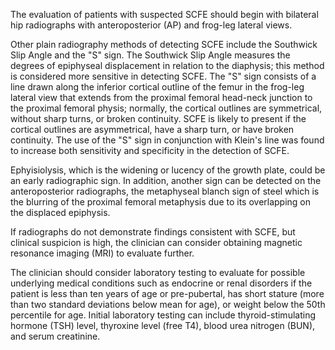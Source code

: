 The evaluation of patients with suspected SCFE should begin with bilateral hip radiographs with anteroposterior (AP) and frog-leg lateral views.

Other plain radiography methods of detecting SCFE include the Southwick Slip Angle and the "S" sign. The Southwick Slip Angle measures the degrees of epiphyseal displacement in relation to the diaphysis; this method is considered more sensitive in detecting SCFE. The "S" sign consists of a line drawn along the inferior cortical outline of the femur in the frog-leg lateral view that extends from the proximal femoral head-neck junction to the proximal femoral physis; normally, the cortical outlines are symmetrical, without sharp turns, or broken continuity. SCFE is likely to present if the cortical outlines are asymmetrical, have a sharp turn, or have broken continuity. The use of the "S" sign in conjunction with Klein's line was found to increase both sensitivity and specificity in the detection of SCFE.

Ephyisiolysis, which is the widening or lucency of the growth plate, could be an early radiographic sign. In addition, another sign can be detected on the anteroposterior radiographs, the metaphyseal blanch sign of steel which is the blurring of the proximal femoral metaphysis due to its overlapping on the displaced epiphysis.

If radiographs do not demonstrate findings consistent with SCFE, but clinical suspicion is high, the clinician can consider obtaining magnetic resonance imaging (MRI) to evaluate further.

The clinician should consider laboratory testing to evaluate for possible underlying medical conditions such as endocrine or renal disorders if the patient is less than ten years of age or pre-pubertal, has short stature (more than two standard deviations below mean for age), or weight below the 50th percentile for age. Initial laboratory testing can include thyroid-stimulating hormone (TSH) level, thyroxine level (free T4), blood urea nitrogen (BUN), and serum creatinine.